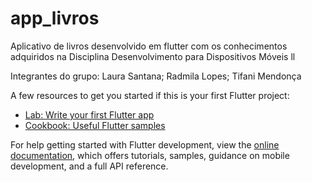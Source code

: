 # app_livros

Aplicativo de livros desenvolvido em flutter com os conhecimentos adquiridos na Disciplina Desenvolvimento para Dispositivos Móveis ll 

Integrantes do grupo: 
Laura Santana;
Radmila Lopes;
Tifani Mendonça

A few resources to get you started if this is your first Flutter project:

- [Lab: Write your first Flutter app](https://docs.flutter.dev/get-started/codelab)
- [Cookbook: Useful Flutter samples](https://docs.flutter.dev/cookbook)

For help getting started with Flutter development, view the
[online documentation](https://docs.flutter.dev/), which offers tutorials,
samples, guidance on mobile development, and a full API reference.
